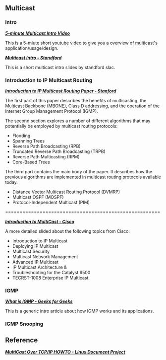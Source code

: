 ## Multicast

### **Intro**

[***5-minute Multicast Intro Video***](https://www.youtube.com/watch?v=W5oMvrMRM3Q&ab_channel=DataKnox)

This is a 5-miute short youtube video to give you a overview of multicast's application/usage/design.

[***Multicast Intro - Standford***](https://www.slac.stanford.edu/grp/scs/net/talk/multicast-slac/sld005.htm)

This is a short multicast intro slides by standford slac.

### **Introduction to IP Multicast Routing**

[***Introduction to IP Multicast Routing Paper - Stanford***](../Resources/Introduction_to_IP_Multicast_Routing.pdf)

The first part of this paper describes the benefits of multicasting, the Multicast Backbone
(MBONE), Class D addressing, and the operation of the Internet Group Management
Protocol (IGMP). 

The second section explores a number of different algorithms that
may potentially be employed by multicast routing protocols:

- Flooding
- Spanning Trees
- Reverse Path Broadcasting (RPB)
- Truncated Reverse Path Broadcasting (TRPB)
- Reverse Path Multicasting (RPM)
- Core-Based Trees

The third part contains the main body of the paper. It describes how the previous
algorithms are implemented in multicast routing protocols available today.
- Distance Vector Multicast Routing Protocol (DVMRP)
- Multicast OSPF (MOSPF)
- Protocol-Independent Multicast (PIM)

======================================================

[***Introduction to MultiCast - Cisco***](https://www.cisco.com/c/dam/en/us/products/collateral/ios-nx-os-software/ip-multicast/prod_presentation0900aecd80310883.pdf)

A more detailed slided about the following topics from Cisco:

- Introduction to IP Multicast
- Deploying IP Multicast
- Multicast Security
- Multicast Network Management
- Advanced IP Multicast
- IP Multicast Architecture &
- Troubleshooting for the Catalyst 6500
- TECRST-1008 Enterprise IP Multicast

### **IGMP**

[***What is IGMP - Geeks for Geeks***](https://www.geeksforgeeks.org/what-is-igmpinternet-group-management-protocol/)

This is a generic intro article about how IGMP works and its applications.

### **IGMP Snooping**

## Reference

[***MultiCast Over TCP/IP HOWTO - Linux Document Project***](https://tldp.org/HOWTO/Multicast-HOWTO.html)

